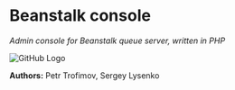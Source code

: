 # Beanstalk console

*Admin console for Beanstalk queue server, written in PHP*

![GitHub Logo](https://raw.github.com/ptrofimov/beanstalk_console/master/cover/btconsole.png)

**Authors:** Petr Trofimov, Sergey Lysenko